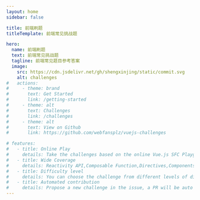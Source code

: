 ```yaml
---
layout: home
sidebar: false

title: 前端刷题
titleTemplate: 前端常见挑战题

hero:
  name: 前端刷题
  text: 前端常见挑战题
  tagline: 前端常见题目参考答案
  image:
    src: https://cdn.jsdelivr.net/gh/shengxinjing/static/commit.svg
    alt: challenges
#   actions:
#     - theme: brand
#       text: Get Started
#       link: /getting-started
#     - theme: alt
#       text: Challenges
#       link: /challenges
#     - theme: alt
#       text: View on Github
#       link: https://github.com/webfansplz/vuejs-challenges

# features:
#   - title: Online Play
#     details: Take the challenges based on the online Vue.js SFC Playground
#   - title: Wide Coverage
#     details: Reactivity API,Composable Function,Directives,Components
#   - title: Difficulty level
#     details: You can choose the challenge from different levels of difficulty
#   - title: Automated contribution
#     details: Propose a new challenge in the issue, a PR will be auto generated
---
```







<!-- [https://github.com/goncy/interview-challenges](https://github.com/goncy/interview-challenges)



[https://github.com/sadanandpai/javascript-code-challenges](https://github.com/sadanandpai/javascript-code-challenges)

[https://github.com/alexgurr/react-coding-challenges](https://github.com/alexgurr/react-coding-challenges)

[https://github.com/felipefialho/frontend-challenges](https://github.com/felipefialho/frontend-challenges)
 -->








<!-- [https://github.com/pinglu85/BFEdevSolutions](https://github.com/pinglu85/BFEdevSolutions) -->